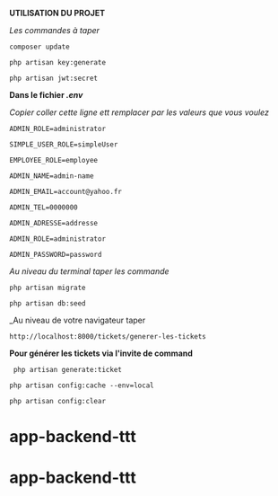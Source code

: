 **UTILISATION DU PROJET**

_Les commandes à taper_

`composer update`

`php artisan key:generate`

`php artisan jwt:secret`

**Dans le fichier _.env_**

_Copier coller cette ligne ett remplacer par les valeurs que vous voulez_

`ADMIN_ROLE=administrator`

`SIMPLE_USER_ROLE=simpleUser`

`EMPLOYEE_ROLE=employee`

`ADMIN_NAME=admin-name`

`ADMIN_EMAIL=account@yahoo.fr`

`ADMIN_TEL=0000000`

`ADMIN_ADRESSE=addresse`

`ADMIN_ROLE=administrator`

`ADMIN_PASSWORD=password`

_Au niveau du terminal taper les commande_

`php artisan migrate`

`php artisan db:seed`

_Au niveau de votre navigateur taper 

`http://localhost:8000/tickets/generer-les-tickets`

**Pour générer les tickets via l'invite de command** 

` php artisan generate:ticket`

`php artisan config:cache --env=local
`

` php artisan config:clear
`


# app-backend-ttt
# app-backend-ttt
